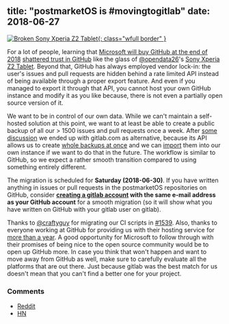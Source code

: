 title: "postmarketOS is #movingtogitlab"
date:  2018-06-27
---

[![Broken Sony Xperia Z2 Tablet](/static/img/2018-06/broken-castor-thumb.jpg){: class="wfull border" }](/static/img/2018-06/broken-castor.jpg)

For a lot of people, learning that [Microsoft will buy GitHub at the end of 2018](https://www.bloomberg.com/news/articles/2018-06-04/microsoft-agrees-to-buy-coding-site-github-for-7-5-billion) [shattered trust in GitHub](https://jacquesmattheij.com/what-is-wrong-with-microsoft-buying-github) like the glass of [@opendata26](https://gitlab.com/opendata26)'s [Sony Xperia Z2 Tablet](https://wiki.postmarketos.org/wiki/Sony_Xperia_Z2_Tablet_(sony-castor-windy)). Beyond that, GitHub has always employed vendor lock-in: the user's issues and pull requests are hidden behind a rate limited API instead of being available through a proper export feature. And even if you managed to export it through that API, you cannot host your own GitHub instance and modify it as you like because, there is not even a partially open source version of it.

We want to be in control of our own data. While we can't maintain a self-hosted solution at this point, we want to at least be able to create a public backup of all our > 1500 issues and pull requests once a week. After [some discussion](https://github.com/postmarketOS/postmarketos.org/issues/37) we ended up with gitlab.com as alternative, because its API allows us to create [whole backups at once](https://docs.gitlab.com/ee/api/project_import_export.html) and we can [import](https://gitlab.com/help/user/project/settings/import_export.md) them into our own instance if we want to do that in the future. The workflow is similar to GitHub, so we expect a rather smooth transition compared to using something entirely different.

The migration is scheduled for **Saturday (2018-06-30)**. If you have written anything in issues or pull requests in the postmarketOS repositories on GitHub, consider **[creating a gitlab account](https://gitlab.com/users/sign_in) with the same e-mail address as your GitHub account** for a smooth migration (so it will show what you have written on GitHub with your gitlab user on gitlab).

Thanks to [@craftyguy](https://gitlab.com/craftyguy) for migrating our CI scripts in [#1539](https://github.com/postmarketOS/pmbootstrap/pull/1539). Also, thanks to everyone working at GitHub for providing us with their hosting service for [more than a year](/blog/2018/06/09/one-year/). A good opportunity for Microsoft to follow through with their promises of being nice to the open source community would be to open up GitHub more. In case you think that won't happen and want to move away from GitHub as well, make sure to carefully evaluate all the platforms that are out there. Just because gitlab was the best match for us doesn't mean that you can't find a better one for your project.

### Comments
* [Reddit](https://old.reddit.com/r/postmarketOS/duplicates/8u7b3c/postmarketos_is_movingtogitlab/)
* [HN](https://news.ycombinator.com/item?id=17406156)
